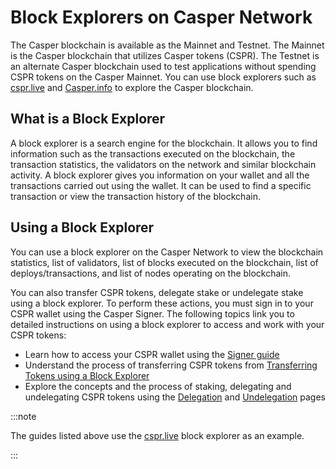 # Block Explorers on Casper Network

The Casper blockchain is available as the Mainnet and Testnet. The Mainnet is the Casper blockchain that utilizes Casper tokens (CSPR). The Testnet is an alternate Casper blockchain used to test applications without spending CSPR tokens on the Casper Mainnet. You can use block explorers such as [cspr.live](https://cspr.live/) and [Casper.info](https://casper-trench.vercel.app/) to explore the Casper blockchain.

## What is a Block Explorer

A block explorer is a search engine for the blockchain. It allows you to find information such as the transactions executed on the blockchain, the transaction statistics, the validators on the network and similar blockchain activity. A block explorer gives you information on your wallet and all the transactions carried out using the wallet. It can be used to find a specific transaction or view the transaction history of the blockchain. 

##  Using a Block Explorer

You can use a block explorer on the Casper Network to view the blockchain statistics, list of validators, list of blocks executed on the blockchain, list of deploys/transactions, and list of nodes operating on the blockchain.

You can also transfer CSPR tokens, delegate stake or undelegate stake using a block explorer. To perform these actions, you must sign in to your CSPR wallet using the Casper Signer. The following topics link you to detailed instructions on using a block explorer to access and work with your CSPR tokens:

- Learn how to access your CSPR wallet using the [Signer guide](signer-guide.md)
- Understand the process of transferring CSPR tokens from [Transferring Tokens using a Block Explorer](token-transfer.md)
- Explore the concepts and the process of staking, delegating and undelegating CSPR tokens using the [Delegation](delegate-ui.md) and [Undelegation](undelegate-ui.md) pages

:::note

The guides listed above use the [cspr.live](https://cspr.live/) block explorer as an example.

:::

